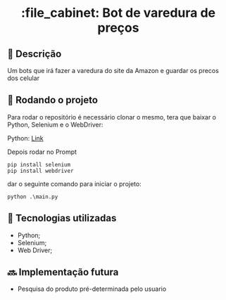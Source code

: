 <h1 align="center">:file_cabinet: Bot de varedura de preços</h1>

## :memo: Descrição
Um bots que irá fazer a varedura do site da Amazon e guardar os precos dos celular

## :rocket: Rodando o projeto
Para rodar o repositório é necessário clonar o mesmo, tera que baixar o Python, Selenium e o WebDriver: 

Python: <a href="https://www.python.org/downloads/">Link</a>

Depois rodar no Prompt
```
pip install selenium
pip install webdriver
```
dar o seguinte comando para iniciar o projeto:

```
python .\main.py
```

## :wrench: Tecnologias utilizadas
* Python;
* Selenium;
* Web Driver;

## :soon: Implementação futura
* Pesquisa do produto pré-determinada pelo usuario 
